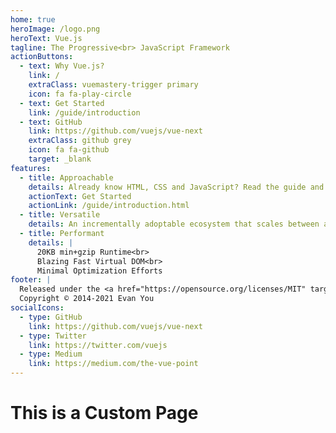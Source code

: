 ```yaml
---
home: true
heroImage: /logo.png
heroText: Vue.js
tagline: The Progressive<br> JavaScript Framework
actionButtons:
  - text: Why Vue.js?
    link: /
    extraClass: vuemastery-trigger primary
    icon: fa fa-play-circle
  - text: Get Started
    link: /guide/introduction
  - text: GitHub
    link: https://github.com/vuejs/vue-next
    extraClass: github grey
    icon: fa fa-github
    target: _blank
features:
  - title: Approachable
    details: Already know HTML, CSS and JavaScript? Read the guide and start building things in no time!
    actionText: Get Started
    actionLink: /guide/introduction.html
  - title: Versatile
    details: An incrementally adoptable ecosystem that scales between a library and a full-featured framework.
  - title: Performant
    details: |
      20KB min+gzip Runtime<br>
      Blazing Fast Virtual DOM<br>
      Minimal Optimization Efforts
footer: |
  Released under the <a href="https://opensource.org/licenses/MIT" target="_blank" rel="noopener">MIT License</a><br>
  Copyright © 2014-2021 Evan You
socialIcons:
  - type: GitHub
    link: https://github.com/vuejs/vue-next
  - type: Twitter
    link: https://twitter.com/vuejs
  - type: Medium
    link: https://medium.com/the-vue-point
---
```


# This is a Custom Page
